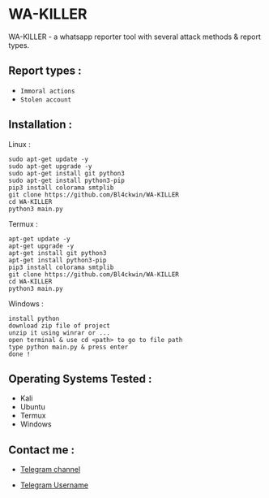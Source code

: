 # WA-KILLER
WA-KILLER - a whatsapp reporter tool with several attack methods &amp; report types.

## Report types :

- `Immoral actions`
- `Stolen account`

## Installation :

Linux :
```
sudo apt-get update -y
sudo apt-get upgrade -y
sudo apt-get install git python3
sudo apt-get install python3-pip
pip3 install colorama smtplib
git clone https://github.com/Bl4ckwin/WA-KILLER
cd WA-KILLER
python3 main.py
```
Termux :
```
apt-get update -y
apt-get upgrade -y
apt-get install git python3
apt-get install python3-pip
pip3 install colorama smtplib
git clone https://github.com/Bl4ckwin/WA-KILLER
cd WA-KILLER
python3 main.py
```
Windows :
```
install python
download zip file of project
unzip it using winrar or ...
open terminal & use cd <path> to go to file path
type python main.py & press enter
done !
```

## Operating Systems Tested :

- Kali
- Ubuntu
- Termux
- Windows

## Contact me :

- [Telegram channel](https://t.me/D4RK_ARMY)

- [Telegram Username](https://t.me/N3RGAL)
